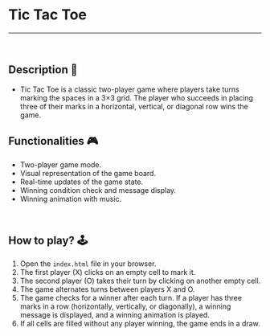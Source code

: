 # **Tic Tac Toe** 

---

<br>

## **Description 📃**
<!-- add your game description here  -->
- Tic Tac Toe is a classic two-player game where players take turns marking the spaces in a 3×3 grid. The player who succeeds in placing three of their marks in a horizontal, vertical, or diagonal row wins the game.

## **Functionalities 🎮**
<!-- add functionalities over here -->
- Two-player game mode.
- Visual representation of the game board.
- Real-time updates of the game state.
- Winning condition check and message display.
- Winning animation with music.

<br>

## **How to play? 🕹️**
<!-- add the steps how to play games -->
1. Open the `index.html` file in your browser.
2. The first player (X) clicks on an empty cell to mark it.
3. The second player (O) takes their turn by clicking on another empty cell.
4. The game alternates turns between players X and O.
5. The game checks for a winner after each turn. If a player has three marks in a row (horizontally, vertically, or diagonally), a winning message is displayed, and a winning animation is played.
6. If all cells are filled without any player winning, the game ends in a draw.

<br>

